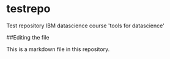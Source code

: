 # testrepo
Test repository IBM datascience course 'tools for datascience'

##Editing the file

This is a markdown file in this repository.

